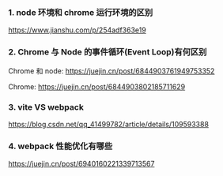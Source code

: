 ### 1. node 环境和 chrome 运行环境的区别

https://www.jianshu.com/p/254adf363e19

### 2. Chrome 与 Node 的事件循环(Event Loop)有何区别

Chrome 和 node: https://juejin.cn/post/6844903761949753352

Chrome: https://juejin.cn/post/6844903802185711629

### 3. vite VS webpack

https://blog.csdn.net/qq_41499782/article/details/109593388

### 4. webpack 性能优化有哪些

https://juejin.cn/post/6940160221339713567
